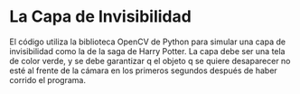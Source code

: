# La Capa de Invisibilidad

El código utiliza la biblioteca OpenCV de Python para simular una capa de invisibilidad como la de la saga de Harry Potter. La capa debe ser una tela de color verde, y se debe garantizar q el objeto q se quiere desaparecer no esté al frente de la cámara en los primeros segundos después de haber corrido el programa.
